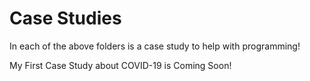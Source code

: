 # Case Studies

In each of the above folders is a case study to help with programming!

My First Case Study about COVID-19 is Coming Soon!
